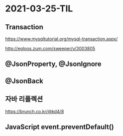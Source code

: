 # 2021-03-25-TIL

## Transaction

https://www.mysqltutorial.org/mysql-transaction.aspx/

http://egloos.zum.com/sweeper/v/3003805

## @JsonProperty, @JsonIgnore



## @JsonBack



## 자바 리플렉션

https://brunch.co.kr/@kd4/8



## JavaScript event.preventDefault()

